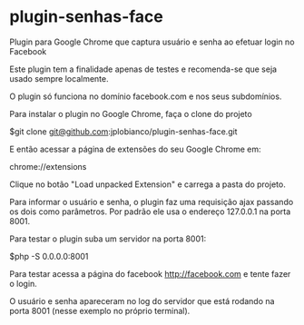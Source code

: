 # plugin-senhas-face
Plugin para Google Chrome que captura usuário e senha ao efetuar login no Facebook

Este plugin tem a finalidade apenas de testes e recomenda-se que seja usado sempre localmente.

O plugin só funciona no domínio facebook.com e nos seus subdomínios.

Para instalar o plugin no Google Chrome, faça o clone do projeto

$git clone git@github.com:jplobianco/plugin-senhas-face.git


E então acessar a página de extensões do seu Google Chrome em:

chrome://extensions


Clique no botão "Load unpacked Extension" e carrega a pasta do projeto.


Para informar o usuário e senha, o plugin faz uma requisição ajax passando os dois como parâmetros. Por padrão ele usa o endereço 127.0.0.1 na porta 8001.

Para testar o plugin suba um servidor na porta 8001:

$php -S 0.0.0.0:8001 


Para testar acessa a página do facebook http://facebook.com e tente fazer o login.

O usuário e senha apareceram no log do servidor que está rodando na porta 8001 (nesse exemplo no próprio terminal).

